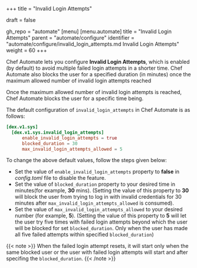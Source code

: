 +++
title = "Invalid Login Attempts"

draft = false

gh_repo = "automate"
[menu]
  [menu.automate]
    title = "Invalid Login Attempts"
    parent = "automate/configure"
    identifier = "automate/configure/invalid_login_attempts.md Invalid Login Attempts"
    weight = 60
+++

Chef Automate lets you configure **Invalid Login Attempts**, which is enabled (by default) to avoid multiple failed login attempts in a shorter time. Chef Automate also blocks the user for a specified duration (in minutes) once the maximum allowed number of invalid login attempts reached

Once the maximum allowed number of invalid login attempts is reached, Chef Automate blocks the user for a specific time being.

The default configuration of `invalid_login_attempts` in Chef Automate is as follows:

```toml
[dex.v1.sys]
  [dex.v1.sys.invalid_login_attempts]
      enable_invalid_login_attempts = true
      blocked_duration = 30
      max_invalid_login_attempts_allowed = 5
```

To change the above default values, follow the steps given below:

- Set the value of `enable_invalid_login_attempts` property to **false** in *config.toml* file to disable the feature.
- Set the value of `blocked_duration` property to your desired time in minutes(for example, **30** mins). (Setting the value of this property to **30** will block the user from trying to log in with invalid credentials for 30 minutes after `max_invalid_login_attempts_allowed` is consumed).
- Set the value of `max_invalid_login_attempts_allowed` to your desired number (for example, **5**). (Setting the value of this property to **5** will let the user try five times with failed login attempts beyond which the user will be blocked for set `blocked_duration`. Only when the user has made all five failed attempts within specified `blocked_duration`)

{{< note >}} When the failed login attempt resets, it will start only when the same blocked user or the user with failed login attempts will start and after specifing the `blocked_duration`. {{< /note >}}
